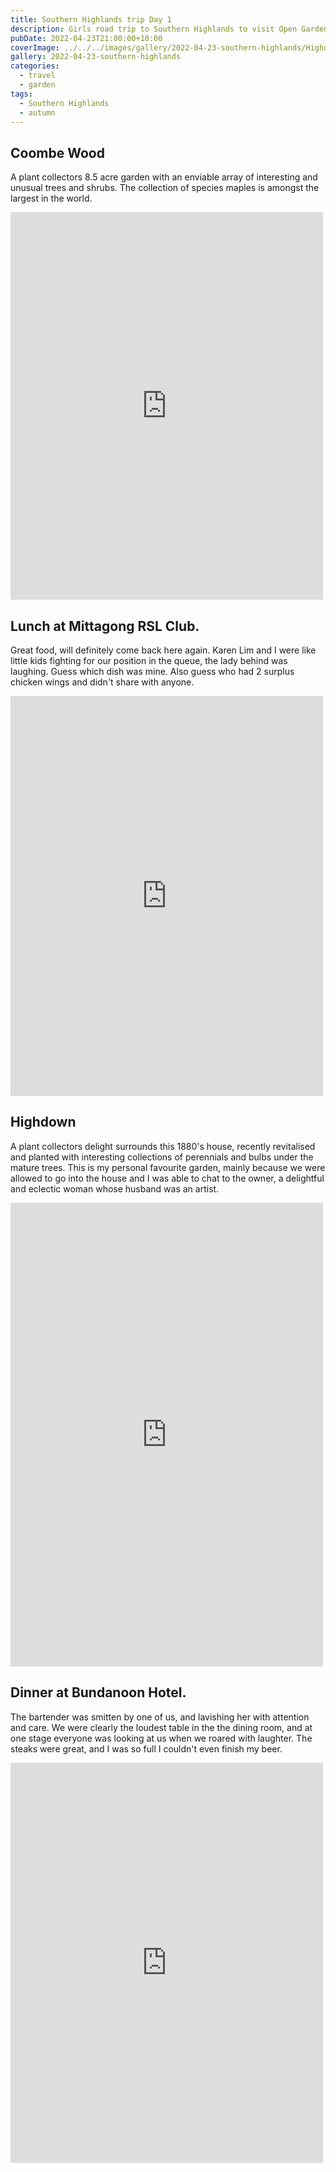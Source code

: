 ```yaml
---
title: Southern Highlands trip Day 1
description: Girls road trip to Southern Highlands to visit Open Gardens
pubDate: 2022-04-23T21:00:00+10:00
coverImage: ../../../images/gallery/2022-04-23-southern-highlands/Highdown (7).jpeg
gallery: 2022-04-23-southern-highlands
categories:
  - travel
  - garden
tags:
  - Southern Highlands
  - autumn
---
```


## Coombe Wood

A plant collectors 8.5 acre garden with an enviable array of interesting and unusual trees and shrubs. The collection of species maples is amongst the largest in the world.

<iframe src="https://www.facebook.com/plugins/post.php?href=https%3A%2F%2Fwww.facebook.com%2Fchris1.tham%2Fposts%2Fpfbid02hy6EjVyWkWho5fGgRskdm6dJCQWWYVMp5Ga3VhstgGz62H1tYAq9RWV186i93Qkel&show_text=true&width=500" width="500" height="620" style="border:none;overflow:hidden" scrolling="no" frameborder="0" allowfullscreen="true" allow="autoplay; clipboard-write; encrypted-media; picture-in-picture; web-share"></iframe>

## Lunch at Mittagong RSL Club.

Great food, will definitely come back here again. Karen Lim and I were like little kids fighting for our position in the queue, the lady behind was laughing. Guess which dish was mine. Also guess who had 2 surplus chicken wings and didn't share with anyone.

<iframe src="https://www.facebook.com/plugins/post.php?href=https%3A%2F%2Fwww.facebook.com%2Fchris1.tham%2Fposts%2Fpfbid0dEKWW3bpF2dh1yjUKaeF9EfkhpK8PbtBzVtTi8b9crxbGGoENxp4a9WveRyevYpkl&show_text=true&width=500" width="500" height="640" style="border:none;overflow:hidden" scrolling="no" frameborder="0" allowfullscreen="true" allow="autoplay; clipboard-write; encrypted-media; picture-in-picture; web-share"></iframe>

## Highdown

A plant collectors delight surrounds this 1880's house, recently revitalised and planted with interesting collections of perennials and bulbs under the mature trees. This is my personal favourite garden, mainly because we were allowed to go into the house and I was able to chat to the owner, a delightful and eclectic woman whose husband was an artist.

<iframe src="https://www.facebook.com/plugins/post.php?href=https%3A%2F%2Fwww.facebook.com%2Fchris1.tham%2Fposts%2Fpfbid0ByvP3Eiju1DZgfCZEns5qCUfjcgtYbtFVrFsYRNdE8qRQheXEdcnWAytsDwgBAr8l&show_text=true&width=500" width="500" height="742" style="border:none;overflow:hidden" scrolling="no" frameborder="0" allowfullscreen="true" allow="autoplay; clipboard-write; encrypted-media; picture-in-picture; web-share"></iframe>

## Dinner at Bundanoon Hotel.

The bartender was smitten by one of us, and lavishing her with attention and care. We were clearly the loudest table in the the dining room, and at one stage everyone was looking at us when we roared with laughter. The steaks were great, and I was so full I couldn't even finish my beer.

<iframe src="https://www.facebook.com/plugins/post.php?href=https%3A%2F%2Fwww.facebook.com%2Fchris1.tham%2Fposts%2Fpfbid0snqmjGy1Kizz3v5RYioiv4SAKKHWgfHWNLVdEk9as2vLGndunWWkEJeqz6vgwPwwl&show_text=true&width=500" width="500" height="640" style="border:none;overflow:hidden" scrolling="no" frameborder="0" allowfullscreen="true" allow="autoplay; clipboard-write; encrypted-media; picture-in-picture; web-share"></iframe>
